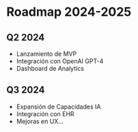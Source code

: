 # Roadmap 2024-2025

## Q2 2024
- Lanzamiento de MVP
- Integración con OpenAI GPT-4
- Dashboard de Analytics

## Q3 2024
- Expansión de Capacidades IA
- Integración con EHR
- Mejoras en UX...
